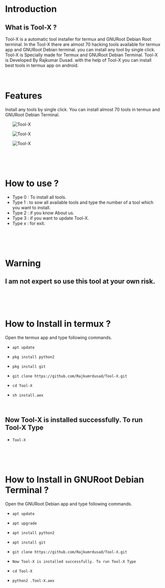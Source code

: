 
# Introduction

## What is Tool-X ?

Tool-X is a automatic tool installer for termux and GNURoot Debian Root terminal. In the Tool-X there are almost 70 hacking tools available for termux app and GNURoot Debian terminal. you can install any tool by single click. Tool-X is Specially made for Termux and GNURoot Debian Terminal. Tool-X is Developed By Rajkumar Dusad. with the help of Tool-X you can install best tools in termux app on android.
<br/><br/><br/>

# Features

Install any tools by single click. You can install almost 70 tools in termux and GNURoot Debian Terminal.

        ![Tool-X](https://github.com/Rajkumrdusad/Tool-X/blob/master/.sc/Screenshot_2017-11-06-18-58-11.png)

        ![Tool-X](https://github.com/Rajkumrdusad/Tool-X/blob/master/.sc/Screenshot_2017-11-06-15-54-49.png)

        ![Tool-X](https://github.com/Rajkumrdusad/Tool-X/blob/master/.sc/Screenshot_2017-11-06-15-54-26.png)

<br/><br/><br/>

# How to use ?

- Type 0 : To install all tools.
- Type 1 : to sow all available tools and type the number of a tool which you want to install.
- Type 2 : if you know About us.
- Type 3 : if you want to update Tool-X.
- Type x : for exit.

<br/><br/><br/>

# Warning

## I am not expert so use this tool at your own risk.

<br/><br/><br/>

# How to Install in termux ?

Open the termux app and type following commands.

* `apt update`

* `pkg install python2`

* `pkg install git`

* `git clone https://github.com/Rajkumrdusad/Tool-X.git`

* `cd Tool-X`

* `sh install.aex`
<br/>

## Now Tool-X is installed successfully. To run Tool-X Type

* `Tool-X`

<br/><br/><br/>

# How to Install in GNURoot Debian Terminal ?

Open the GNURoot Debian app and type following commands.

* `apt update`

* `apt upgrade`

* `apt install python2`

* `apt install git`

* `git clone https://github.com/Rajkumrdusad/Tool-X.git`


* `Now Tool-X is installed successfully. To run Tool-X Type`

* `cd Tool-X`

* `python2 .Tool-X.aex`
